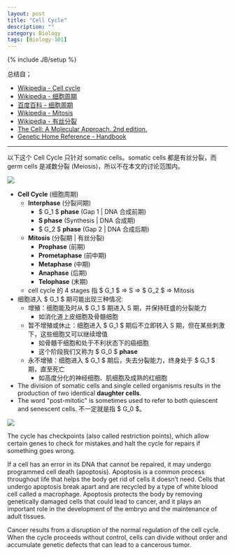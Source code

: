 ```yaml
---
layout: post
title: "Cell Cycle"
description: ""
category: Biology
tags: [Biology-101]
---
```

{% include JB/setup %}

[Phases]: https://farm6.staticflickr.com/5754/23292343584_1fbfa3ec11_o_d.png
[Schematic]: https://farm6.staticflickr.com/5748/23894466776_604e7b332e_o_d.png

总结自；

- [Wikipedia - Cell cycle](https://en.wikipedia.org/wiki/Cell_cycle)
- [Wikipedia - 细胞周期](https://zh.wikipedia.org/wiki/%E7%B4%B0%E8%83%9E%E9%80%B1%E6%9C%9F)
- [百度百科 - 细胞周期](http://baike.baidu.com/view/254458.htm)
- [Wikipedia - Mitosis](https://en.wikipedia.org/wiki/Mitosis)
- [Wikipedia - 有丝分裂](https://zh.wikipedia.org/wiki/%E6%9C%89%E7%B5%B2%E5%88%86%E8%A3%82)
- [The Cell: A Molecular Approach. 2nd edition.](http://www.ncbi.nlm.nih.gov/books/NBK9876/)
- [Genetic Home Reference - Handbook](http://ghr.nlm.nih.gov/handbook)

-----

以下这个 Cell Cycle 只针对 somatic cells。somatic cells 都是有丝分裂，而 germ cells 是减数分裂 (Meiosis)，所以不在本文的讨论范围内。

![][Phases]

- **Cell Cycle** (细胞周期)
	- **Interphase** (分裂间期)
		- $ G_1 $ **phase** (Gap 1 \| DNA 合成前期)
		- **S phase** (Synthesis \| DNA 合成期)
		- $ G_2 $ **phase** (Gap 2 \| DNA 合成后期)
	- **Mitosis** (分裂期 \| 有丝分裂)
		- **Prophase** (前期)
		- **Prometaphase** (前中期)
		- **Metaphase** (中期)
		- **Anaphase** (后期)
		- **Telophase** (末期)
	- cell cycle 的 4 stages 指 $ G_1 $ => S => $ G_2 $ => Mitosis
- 细胞进入 $ G_1 $ 期可能出现三种情况: 
	- 增殖：细胞能及时从 $ G_1 $ 期进入 S 期，并保持旺盛的分裂能力
		- 如消化道上皮细胞及骨髓细胞
	- 暂不增殖或休止：细胞进入 $ G_1 $ 期后不立即转入 S 期，但在某些刺激下，这些细胞又可以继续增值
		- 如骨髓干细胞和处于不利状态下的癌细胞
		- 这个阶段我们又称为 $ G_0 $ **phase**
	- 永不增殖：细胞进入 $ G_1 $ 期后，失去分裂能力，终身处于 $ G_1 $ 期，直至死亡
		- 如高度分化的神经细胞、肌细胞及成熟的红细胞
- The division of somatic cells and single celled organisms results in the production of two identical **daughter cells**.
- The word "post-mitotic" is sometimes used to refer to both quiescent and senescent cells. 不一定就是指 $ G_0 $。

![][Schematic]

The cycle has checkpoints (also called restriction points), which allow certain genes to check for mistakes and halt the cycle for repairs if something goes wrong.

If a cell has an error in its DNA that cannot be repaired, it may undergo programmed cell death (apoptosis). Apoptosis is a common process throughout life that helps the body get rid of cells it doesn’t need. Cells that undergo apoptosis break apart and are recycled by a type of white blood cell called a macrophage. Apoptosis protects the body by removing genetically damaged cells that could lead to cancer, and it plays an important role in the development of the embryo and the maintenance of adult tissues.

Cancer results from a disruption of the normal regulation of the cell cycle. When the cycle proceeds without control, cells can divide without order and accumulate genetic defects that can lead to a cancerous tumor.
